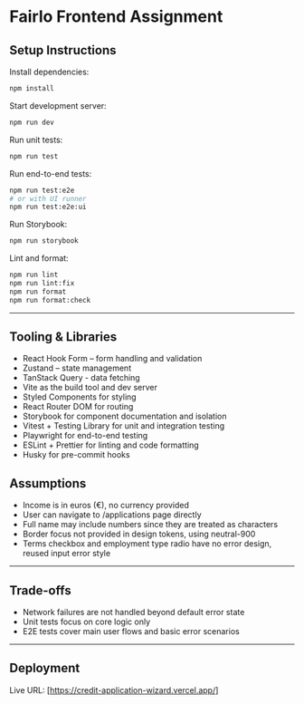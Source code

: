 # Fairlo Frontend Assignment

## Setup Instructions

Install dependencies:

```bash
npm install
```

Start development server:

```bash
npm run dev
```

Run unit tests:

```bash
npm run test
```

Run end-to-end tests:

```bash
npm run test:e2e
# or with UI runner
npm run test:e2e:ui
```

Run Storybook:

```bash
npm run storybook
```

Lint and format:

```bash
npm run lint
npm run lint:fix
npm run format
npm run format:check
```

---

## Tooling & Libraries

- React Hook Form – form handling and validation
- Zustand – state management
- TanStack Query - data fetching
- Vite as the build tool and dev server
- Styled Components for styling
- React Router DOM for routing
- Storybook for component documentation and isolation
- Vitest + Testing Library for unit and integration testing
- Playwright for end-to-end testing
- ESLint + Prettier for linting and code formatting
- Husky for pre-commit hooks

## Assumptions

- Income is in euros (€), no currency provided
- User can navigate to /applications page directly
- Full name may include numbers since they are treated as characters
- Border focus not provided in design tokens, using neutral-900
- Terms checkbox and employment type radio have no error design, reused input error style

---

## Trade-offs

- Network failures are not handled beyond default error state
- Unit tests focus on core logic only
- E2E tests cover main user flows and basic error scenarios

---

## Deployment

Live URL: [https://credit-application-wizard.vercel.app/]
